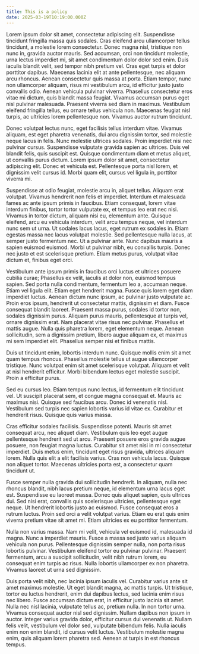 ```yaml
---
title: This is a policy
date: 2025-03-19T10:19:00.000Z
---
```



Lorem ipsum dolor sit amet, consectetur adipiscing elit. Suspendisse tincidunt fringilla massa quis sodales. Cras eleifend arcu ullamcorper tellus tincidunt, a molestie lorem consectetur. Donec magna nisl, tristique non nunc in, gravida auctor mauris. Sed accumsan, orci non tincidunt molestie, urna lectus imperdiet mi, sit amet condimentum dolor dolor sed enim. Duis iaculis blandit velit, sed tempor nibh pretium vel. Cras eget turpis et dolor porttitor dapibus. Maecenas lacinia elit at ante pellentesque, nec aliquam arcu rhoncus. Aenean consectetur quis massa at porta. Etiam tempor, nunc non ullamcorper aliquam, risus mi vestibulum arcu, id efficitur justo justo convallis odio. Aenean vehicula pulvinar viverra. Phasellus consectetur eros vitae mi dictum, quis blandit massa feugiat. Vivamus accumsan purus eget nisl pulvinar malesuada. Praesent viverra sed diam in maximus. Vestibulum eleifend fringilla tellus, eu ornare tellus vehicula non. Maecenas feugiat nisl turpis, ac ultricies lorem pellentesque non. Vivamus auctor rutrum tincidunt.

Donec volutpat lectus nunc, eget facilisis tellus interdum vitae. Vivamus aliquam, est eget pharetra venenatis, dui arcu dignissim tortor, sed molestie neque lacus in felis. Nunc molestie ultrices sodales. Proin imperdiet nisi nec pulvinar cursus. Suspendisse vulputate gravida sapien ac ultrices. Duis vel blandit felis, quis suscipit est. Quisque condimentum diam et metus aliquet, ut convallis purus dictum. Lorem ipsum dolor sit amet, consectetur adipiscing elit. Donec et vehicula est. Pellentesque porta nisl lorem, et dignissim velit cursus id. Morbi quam elit, cursus vel ligula in, porttitor viverra mi.

Suspendisse at odio feugiat, molestie arcu in, aliquet tellus. Aliquam erat volutpat. Vivamus hendrerit non felis et imperdiet. Interdum et malesuada fames ac ante ipsum primis in faucibus. Etiam consequat, lorem vitae interdum finibus, tortor tortor vulputate ex, et tempus leo erat nec nisi. Vivamus in tortor dictum, aliquam nisi eu, elementum ante. Quisque eleifend, arcu eu vehicula interdum, velit arcu tempus neque, vel interdum nunc sem ut urna. Ut sodales lacus lacus, eget rutrum ex sodales in. Etiam egestas massa nec lacus volutpat molestie. Sed pellentesque nulla lacus, at semper justo fermentum nec. Ut a pulvinar ante. Nunc dapibus mauris a sapien euismod euismod. Morbi ut pulvinar nibh, eu convallis turpis. Donec nec justo et est scelerisque pretium. Etiam metus purus, volutpat vitae dictum et, finibus eget orci.

Vestibulum ante ipsum primis in faucibus orci luctus et ultrices posuere cubilia curae; Phasellus ex velit, iaculis at dolor non, euismod tempus sapien. Sed porta nulla condimentum, fermentum leo a, accumsan neque. Etiam vel ligula elit. Etiam eget hendrerit magna. Fusce quis lorem eget diam imperdiet luctus. Aenean dictum nunc ipsum, ac pulvinar justo vulputate ac. Proin eros ipsum, hendrerit ut consectetur mattis, dignissim et diam. Fusce consequat blandit laoreet. Praesent massa purus, sodales id tortor non, sodales dignissim purus. Aliquam purus mauris, pellentesque at turpis vel, ornare dignissim erat. Nam placerat vitae risus nec pulvinar. Phasellus et mattis augue. Nulla quis pharetra lorem, eget elementum neque. Aenean sollicitudin, sem a dignissim pretium, libero augue aliquam ex, et maximus mi sem imperdiet elit. Phasellus semper nisi et finibus mattis.

Duis ut tincidunt enim, lobortis interdum nunc. Quisque mollis enim sit amet quam tempus rhoncus. Phasellus molestie tellus ut augue ullamcorper tristique. Nunc volutpat enim sit amet scelerisque volutpat. Aliquam et velit at nisl hendrerit efficitur. Morbi bibendum lectus eget molestie suscipit. Proin a efficitur purus.

Sed eu cursus leo. Etiam tempus nunc lectus, id fermentum elit tincidunt vel. Ut suscipit placerat sem, et congue magna consequat et. Mauris ac maximus nisi. Quisque sed faucibus arcu. Donec id venenatis nisl. Vestibulum sed turpis nec sapien lobortis varius id vitae ex. Curabitur et hendrerit risus. Quisque quis varius massa.

Cras efficitur sodales facilisis. Suspendisse potenti. Mauris sit amet consequat arcu, nec aliquet diam. Vestibulum quis leo eget augue pellentesque hendrerit sed ut arcu. Praesent posuere eros gravida augue posuere, non feugiat magna luctus. Curabitur sit amet nisi in mi consectetur imperdiet. Duis metus enim, tincidunt eget risus gravida, ultrices aliquam lorem. Nulla quis elit a elit facilisis varius. Cras non vehicula lacus. Quisque non aliquet tortor. Maecenas ultricies porta est, a consectetur quam tincidunt ut.

Fusce semper nulla gravida dui sollicitudin hendrerit. In aliquam, nulla nec rhoncus blandit, nibh lacus pretium neque, id elementum urna lacus eget est. Suspendisse eu laoreet massa. Donec quis aliquet sapien, quis ultrices dui. Sed nisi erat, convallis quis scelerisque ultricies, pellentesque eget neque. Ut hendrerit lobortis justo ac euismod. Fusce consequat eros a rutrum luctus. Proin sed orci a velit volutpat varius. Etiam eu erat quis enim viverra pretium vitae sit amet mi. Etiam ultricies ex eu porttitor fermentum.

Nulla non varius massa. Nam mi velit, vehicula vel euismod id, malesuada id magna. Nunc a imperdiet mauris. Fusce a massa sed justo varius aliquam vehicula non purus. Pellentesque dignissim semper nulla, non porta risus lobortis pulvinar. Vestibulum eleifend tortor eu pulvinar pulvinar. Praesent fermentum, arcu a suscipit sollicitudin, velit nibh rutrum lorem, eu consequat enim turpis ac risus. Nulla lobortis ullamcorper ex non pharetra. Vivamus laoreet ut urna sed dignissim.

Duis porta velit nibh, nec lacinia ipsum iaculis vel. Curabitur varius ante sit amet maximus molestie. Ut eget blandit magna, ac mattis turpis. Ut tristique, tortor eu luctus hendrerit, enim dui dapibus lectus, sed lacinia enim risus nec libero. Fusce accumsan dictum erat, in efficitur justo lacinia sit amet. Nulla nec nisl lacinia, vulputate tellus ac, pretium nulla. In non tortor urna. Vivamus consequat auctor nisl sed dignissim. Nullam dapibus non ipsum in auctor. Integer varius gravida dolor, efficitur cursus dui venenatis ut. Nullam felis velit, vestibulum vel dolor sed, vulputate bibendum felis. Nulla iaculis enim non enim blandit, id cursus velit luctus. Vestibulum molestie magna enim, quis aliquam lorem pharetra sed. Aenean at turpis in est rhoncus tempus. 
